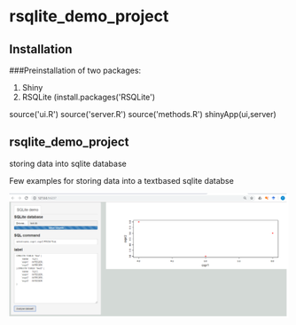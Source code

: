 # rsqlite_demo_project

## Installation

###Preinstallation of two packages:
1. Shiny
2. RSQLite (install.packages('RSQLite')

source('ui.R')
source('server.R')
source('methods.R')
shinyApp(ui,server)

## rsqlite_demo_project
storing data into sqlite database

Few examples for storing data into a textbased sqlite databse

![alt text](https://github.com/nthomasCUBE/rsqlite_demo_project/blob/master/Figure1v4.png)

